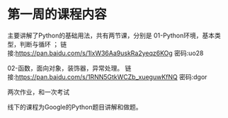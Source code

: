 # 第一周的课程内容

主要讲解了Python的基础用法，共有两节课，分别是 
01-Python环境，基本类型，判断与循环 ； 
链接:https://pan.baidu.com/s/1lxW36Aa9uskRa2yeqz6KOg  密码:uo28


02-函数，面向对象，装饰器，异常处理。
链接:https://pan.baidu.com/s/1RNN5GtkWCZb_xueguwKfNQ  密码:dgor



两次作业，和一次考试


线下的课程为Google的Python题目讲解和做题。